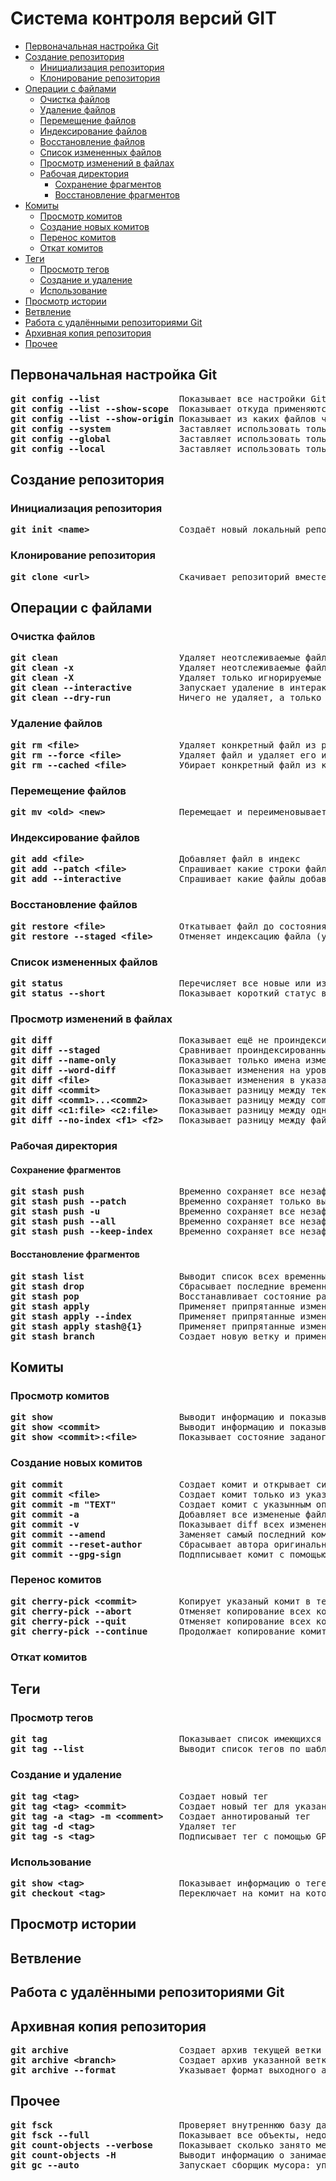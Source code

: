 # Система контроля версий GIT
   * [Первоначальная настройка Git](#первоначальная-настройка-git)
   * [Создание репозитория](#создание-репозитория)
      * [Инициализация репозитория](#инициализация-репозитория)
      * [Клонирование репозитория](#клонирование-репозитория)
   * [Операции с файлами](#операции-с-файлами)
      * [Очистка файлов](#очистка-файлов)
      * [Удаление файлов](#удаление-файлов)
      * [Перемещение файлов](#перемещение-файлов)
      * [Индексирование файлов](#индексирование-файлов)
      * [Восстановление файлов](#восстановление-файлов)
      * [Список измененных файлов](#список-измененных-файлов)
      * [Просмотр изменений в файлах](#просмотр-изменений-в-файлах)
      * [Рабочая директория](#рабочая-директория)
         * [Сохранение фрагментов](#сохранение-фрагментов)
         * [Восстановление фрагментов](#восстановление-фрагментов)
   * [Комиты](#комиты)
      * [Просмотр комитов](#просмотр-комитов)
      * [Создание новых комитов](#создание-новых-комитов)
      * [Перенос комитов](#перенос-комитов)
      * [Откат комитов](#откат-комитов)
   * [Теги](#теги)
      * [Просмотр тегов](#просмотр-тегов)
      * [Создание и удаление](#создание-и-удаление)
      * [Использование](#использование)
   * [Просмотр истории](#просмотр-истории)
   * [Ветвление](#ветвление)
   * [Работа с удалёнными репозиториями Git](#работа-с-удалёнными-репозиториями-git)
   * [Архивная копия репозитория](#архивная-копия-репозитория)
   * [Прочее](#прочее)

## Первоначальная настройка Git
<pre>
<b>git config --list</b>               Показывает все настройки Git
<b>git config --list --show-scope</b>  Показывает откуда применяются настройки Git
<b>git config --list --show-origin</b> Показывает из каких файлов читаются настройки Git
<b>git config --system</b>             Заставляет использовать только системный файл в /etc
<b>git config --global</b>             Заставляет использовать только файл в ~/.gitconfig
<b>git config --local</b>              Заставляет использовать только файл в .git/config
</pre>
## Создание репозитория
### Инициализация репозитория
<pre>
<b>git init &lt;name&gt;</b>                 Создаёт новый локальный репозиторий с заданным именем
</pre>
### Клонирование репозитория
<pre>
<b>git clone &lt;url&gt;</b>                 Скачивает репозиторий вместе со всей его историей изменений
</pre>
## Операции с файлами
### Очистка файлов
<pre>
<b>git clean</b>                       Удаляет неотслеживаемые файлы из рабочей директории (кроме игнорируеммых файлов)
<b>git clean -x</b>                    Удаляет неотслеживаемые файлы из рабочей директории (в т.ч. игнорируемые файлы)
<b>git clean -X</b>                    Удаляет только игнорируемые файлы из рабочей директории
<b>git clean --interactive</b>         Запускает удаление в интерактивном режиме
<b>git clean --dry-run</b>             Ничего не удаляет, а только показывает что будет удалено
</pre>
### Удаление файлов
<pre>
<b>git rm &lt;file&gt;</b>                   Удаляет конкретный файл из рабочей директории и индексирует его удаление
<b>git rm --force &lt;file&gt;</b>           Удаляет файл и удаляет его из индекса принудительно
<b>git rm --cached &lt;file&gt;</b>          Убирает конкретный файл из контроля версий, но физически оставляет его на своём месте
</pre>
### Перемещение файлов
<pre>
<b>git mv &lt;old&gt; &lt;new&gt;</b>              Перемещает и переименовывает указанный файл, сразу индексируя его для последующего комита
</pre>
### Индексирование файлов
<pre>
<b>git add &lt;file&gt;</b>                  Добавляет файл в индекс
<b>git add --patch &lt;file&gt;</b>          Спрашивает какие строки файла добавлять в индекс
<b>git add --interactive</b>           Спрашивает какие файлы добавлять в индекс
</pre>
### Восстановление файлов
<pre>
<b>git restore &lt;file&gt;</b>              Откатывает файл до состояния из комита
<b>git restore --staged &lt;file&gt;</b>     Отменяет индексацию файла (удаляет из индекса)
</pre>
### Список измененных файлов
<pre>
<b>git status</b>                      Перечисляет все новые или изменённые файлы, которые нуждаются в фиксации
<b>git status --short</b>              Показывает короткий статус всех изменений
</pre>
### Просмотр изменений в файлах
<pre>
<b>git diff</b>                        Показывает ещё не проиндексированные изменения
<b>git diff --staged</b>               Сравнивает проиндексированные изменения с последним комитом
<b>git diff --name-only</b>            Показывает только имена измененных файлов
<b>git diff --word-diff</b>            Показывает изменения на уровне отдельных слов
<b>git diff &lt;file&gt;</b>                 Показывает изменения в указанном файле
<b>git diff &lt;commit&gt;</b>               Показывает разницу между текущим состоянием и указанным коммитом
<b>git diff &lt;comm1&gt;...&lt;comm2&gt;</b>      Показывает разницу между comm1 и comm2 относительно общего родителя
<b>git diff &lt;c1:file&gt; &lt;c2:file&gt;</b>    Показывает разницу между одним файлом в разных комитах
<b>git diff --no-index &lt;f1&gt; &lt;f2&gt;</b>   Показывает разницу между файлами, которые еще не проиндексированны
</pre>
### Рабочая директория
#### Сохранение фрагментов
<pre>
<b>git stash push</b>                  Временно сохраняет все незафиксированные изменения отслеживаемых файлов
<b>git stash push --patch</b>          Временно сохраняет только выбранные изменения отслеживаемых файлов
<b>git stash push -u</b>               Временно сохраняет все незафиксированные изменения отслеживаемых и неотслеживаемых файлов
<b>git stash push --all</b>            Временно сохраняет все незафиксированные изменения отслеживаемых, неотслеживаемых и игнорируемых файлов
<b>git stash push --keep-index</b>     Временно сохраняет все незафиксированные изменения отслеживаемых файлов, но не сбрасывает индекс
</pre>
#### Восстановление фрагментов
<pre>
<b>git stash list</b>                  Выводит список всех временных сохранений
<b>git stash drop</b>                  Сбрасывает последние временно сохранённыe изменения
<b>git stash pop</b>                   Восстанавливает состояние ранее сохранённых версий файлов
<b>git stash apply</b>                 Применяет припрятанные изменения
<b>git stash apply --index</b>         Применяет припрятанные изменения и восстанавливает индекс
<b>git stash apply stash@{1}</b>       Применяет припрятанные изменения с глубины стека
<b>git stash branch</b>                Создает новую ветку и применяет на ней припрятанные изменения, потом удаляет их в случае успеха
</pre>
## Комиты
### Просмотр комитов
<pre>
<b>git show</b>                        Выводит информацию и показывает изменения в последнем комите
<b>git show &lt;commit&gt;</b>               Выводит информацию и показывает изменения в выбранном комите
<b>git show &lt;commit&gt;:&ltfile&gt;</b>        Показывает состояние заданого файла в целевом комите
</pre>
### Создание новых комитов
<pre>
<b>git commit</b>                      Создает комит и открывает системный текстовый редактор
<b>git commit &lt;file&gt;</b>               Создает комит только из указанного файла игнорируя индекс
<b>git commit -m "TEXT"</b>            Создает комит с указынным описанием
<b>git commit -a</b>                   Добавляет все измененые файлы в индекс и делает комит
<b>git commit -v</b>                   Показывает diff всех изменений перед комитом
<b>git commit --amend</b>              Заменяет самый последний комит (автора, и описание)
<b>git commit --reset-author</b>       Сбрасывает автора оригинального комита и делает комитера новым автором
<b>git commit --gpg-sign</b>           Подпписывает комит с помощью GPG или SSH ключа
</pre>
### Перенос комитов
<pre>
<b>git cherry-pick &lt;commit&gt;</b>        Копирует указаный комит в текущую ветку
<b>git cherry-pick --abort</b>         Отменяет копирование всех комитов и удаляет уже скопированные
<b>git cherry-pick --quit</b>          Отменяет копирование всех комитов но не удаляет уже скопированные
<b>git cherry-pick --continue</b>      Продолжает копирование комитов с той точки где остановились
</pre>
### Откат комитов
## Теги
### Просмотр тегов
<pre>
<b>git tag</b>                         Показывает список имеющихся тегов
<b>git tag --list</b>                  Выводит список тегов по шаблону
</pre>
### Создание и удаление
<pre>
<b>git tag &lt;tag&gt;</b>                   Создает новый тег
<b>git tag &lt;tag&gt; &lt;commit&gt;</b>          Создает новый тег для указанного комита
<b>git tag -a &lt;tag&gt; -m &lt;comment&gt;</b>   Создает аннотированый тег
<b>git tag -d &lt;tag&gt;</b>                Удаляет тег
<b>git tag -s &lt;tag&gt;</b>                Подписывает тег с помощью GPG
</pre>
### Использование
<pre>
<b>git show &lt;tag&gt;</b>                  Показывает информацию о теге вместе с комитом
<b>git checkout &lt;tag&gt;</b>              Переключает на комит на который указывает тег
</pre>
## Просмотр истории
## Ветвление
## Работа с удалёнными репозиториями Git
## Архивная копия репозитория
<pre>
<b>git arсhive</b>                     Создает архив текущей ветки для релиза сборки
<b>git arсhive &lt;branch&gt;</b>            Создает архив указанной ветки для релиза сборки
<b>git arсhive --format</b>            Указывает формат выходного архива
</pre>
## Прочее
<pre>
<b>git fsck</b>                        Проверяет внутреннюю базу данных на целостность
<b>git fsck --full</b>                 Показывает все объекты, недостижимые из других объектов
<b>git count-objects --verbose</b>     Показывает сколько занято места разными типами объектов Git
<b>git count-objects -H</b>            Выводит информацию о занимаемом репозиторием месте в человекочитаемом формате
<b>git gc --auto</b>                   Запускает сборщик мусора: упаковывает "рыхлые" объекты и удаляет недостижимые объекты
</pre>
